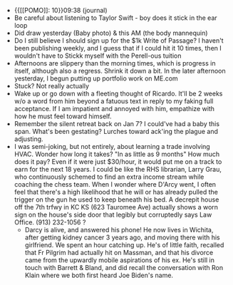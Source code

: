 - {{[[POMO]]: 10}}09:38 (journal)
- Be careful about listening to Taylor Swift - boy does it stick in the ear loop
- Did draw yesterday (Baby photo) & this AM (the body mannequin)
- Do I still believe I should sign up for the $1k Write of Passage? I haven't been publishing weekly, and I guess that if I could hit it 10 times, then I wouldn't have to Stickk myself with the Perell-ous tuition
- Afternoons are slippery than the morning times, which is progress in itself, although also a regress. Shrink it down a bit. In the later afternoon yesterday, I begun putting up portfolio work on ME.com
- Stuck? Not really actually
- Wake up or go down with a fleeting thought of Ricardo. It'll be 2 weeks w/o a word from him beyond a fatuous text in reply to my faking full acceptance. If I am impatient and annoyed with him, empathize with how he must feel toward himself.
- Remember the silent retreat back on Jan 7? I could've had a baby this span. What's been gestating? Lurches toward ack'ing the plague and adjusting.
- I was semi-joking, but not entirely, about learning a trade involving HVAC. Wonder how long it takes? "In as little as 9 months" How much does it pay? Even if it were just $30/hour, it would put me on a track to earn for the next 18 years. I could be like the RHS librarian, Larry Grau, who continuously schemed to find an extra income stream while coaching the chess team. When I wonder where D'Arcy went, I often feel that there's a high likelihood that he will or has already pulled the trigger on the gun he used to keep beneath his bed. A decrepit house off the 7th trfwy in KC KS (623 Tauromee Ave) actually shows a worn sign on the house's side door that legibly but corruptedly says Law Office. (913) 232-1056 ? 
    - Darcy is alive, and answered his phone! He now lives in Wichita, after getting kidney cancer 3 years ago, and moving there with his girlfriend. We spent an hour catching up. He's of little faith, recalled that Fr Pilgrim had actually hit on Massman, and that his divorce came from the upwardly mobile aspirations of his ex. He's still in touch with Barrett & Bland, and did recall the conversation with Ron Klain where we both first heard Joe Biden's name.
